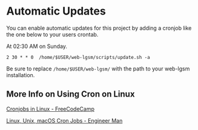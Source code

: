 # Automatic Updates

You can enable automatic updates for this project by adding a cronjob like the
one below to your users crontab.

At 02:30 AM on Sunday.

```
2 30 * * 0  /home/$USER/web-lgsm/scripts/update.sh -a
```

Be sure to replace `/home/$USER/web-lgsm/` with the path to your web-lgsm
installation.

## More Info on Using Cron on Linux

[Cronjobs in Linux - FreeCodeCamp](https://www.freecodecamp.org/news/cron-jobs-in-linux/)

[Linux, Unix, macOS Cron Jobs - Engineer Man](https://www.youtube.com/watch?v=QEdHAwHfGPc)
